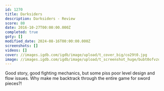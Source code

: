 ```yaml
---
id: 1270
title: Darksiders
description: Darksiders - Review
score: 80
date: 2016-10-27T00:00:00.000Z
completed: true
goty: []
modified_date: 2024-08-16T00:00:00.000Z
screenshots: []
videos: []
cover: //images.igdb.com/igdb/image/upload/t_cover_big/co29t0.jpg
image: //images.igdb.com/igdb/image/upload/t_screenshot_huge/bubt0ofvzqiqc5pyg98a.jpg
---
```

Good story, good fighting mechanics, but some piss poor level design and flow issues. Why make me backtrack through the entire game for sword pieces?!